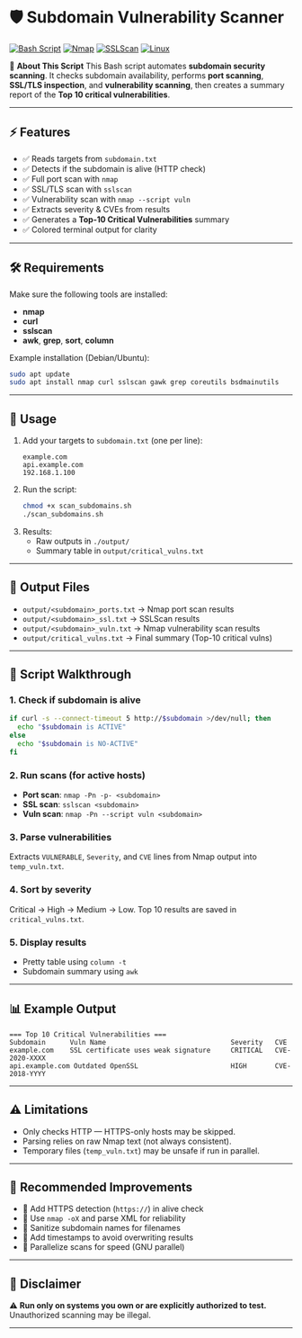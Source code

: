 # 🛡️ Subdomain Vulnerability Scanner

[![Bash Script](https://img.shields.io/badge/Script-Bash-1f425f.svg)](https://www.gnu.org/software/bash/)
[![Nmap](https://img.shields.io/badge/Tool-Nmap-blue.svg)](https://nmap.org/)
[![SSLScan](https://img.shields.io/badge/Tool-SSLScan-orange.svg)](https://github.com/rbsec/sslscan)
[![Linux](https://img.shields.io/badge/Platform-Linux-green.svg)](https://www.linux.org/)

📘 **About This Script**
This Bash script automates **subdomain security scanning**. It checks subdomain availability, performs **port scanning**, **SSL/TLS inspection**, and **vulnerability scanning**, then creates a summary report of the **Top 10 critical vulnerabilities**.

---

## ⚡ Features
- ✅ Reads targets from `subdomain.txt`
- ✅ Detects if the subdomain is alive (HTTP check)
- ✅ Full port scan with `nmap`
- ✅ SSL/TLS scan with `sslscan`
- ✅ Vulnerability scan with `nmap --script vuln`
- ✅ Extracts severity & CVEs from results
- ✅ Generates a **Top-10 Critical Vulnerabilities** summary
- ✅ Colored terminal output for clarity

---

## 🛠 Requirements
Make sure the following tools are installed:
- **nmap**
- **curl**
- **sslscan**
- **awk**, **grep**, **sort**, **column**

Example installation (Debian/Ubuntu):
```bash
sudo apt update
sudo apt install nmap curl sslscan gawk grep coreutils bsdmainutils
```

---

## 🚀 Usage
1. Add your targets to `subdomain.txt` (one per line):
   ```
   example.com
   api.example.com
   192.168.1.100
   ```
2. Run the script:
   ```bash
   chmod +x scan_subdomains.sh
   ./scan_subdomains.sh
   ```
3. Results:
   - Raw outputs in `./output/`
   - Summary table in `output/critical_vulns.txt`

---

## 📂 Output Files
- `output/<subdomain>_ports.txt` → Nmap port scan results
- `output/<subdomain>_ssl.txt` → SSLScan results
- `output/<subdomain>_vuln.txt` → Nmap vulnerability scan results
- `output/critical_vulns.txt` → Final summary (Top-10 critical vulns)

---

## 🔎 Script Walkthrough
### 1. Check if subdomain is alive
```bash
if curl -s --connect-timeout 5 http://$subdomain >/dev/null; then
  echo "$subdomain is ACTIVE"
else
  echo "$subdomain is NO-ACTIVE"
fi
```

### 2. Run scans (for active hosts)
- **Port scan**: `nmap -Pn -p- <subdomain>`
- **SSL scan**: `sslscan <subdomain>`
- **Vuln scan**: `nmap -Pn --script vuln <subdomain>`

### 3. Parse vulnerabilities
Extracts `VULNERABLE`, `Severity`, and `CVE` lines from Nmap output into `temp_vuln.txt`.

### 4. Sort by severity
Critical → High → Medium → Low.
Top 10 results are saved in `critical_vulns.txt`.

### 5. Display results
- Pretty table using `column -t`
- Subdomain summary using `awk`

---

## 📊 Example Output
```
=== Top 10 Critical Vulnerabilities ===
Subdomain      Vuln Name                               Severity   CVE
example.com    SSL certificate uses weak signature     CRITICAL   CVE-2020-XXXX
api.example.com Outdated OpenSSL                       HIGH       CVE-2018-YYYY
```

---

## ⚠️ Limitations
- Only checks HTTP — HTTPS-only hosts may be skipped.
- Parsing relies on raw Nmap text (not always consistent).
- Temporary files (`temp_vuln.txt`) may be unsafe if run in parallel.

---

## 🚧 Recommended Improvements
- 🔹 Add HTTPS detection (`https://`) in alive check
- 🔹 Use `nmap -oX` and parse XML for reliability
- 🔹 Sanitize subdomain names for filenames
- 🔹 Add timestamps to avoid overwriting results
- 🔹 Parallelize scans for speed (GNU parallel)

---

## 📜 Disclaimer
⚠️ **Run only on systems you own or are explicitly authorized to test.**
Unauthorized scanning may be illegal.

---
